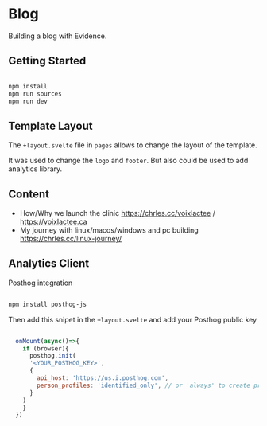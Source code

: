 # Blog

Building a blog with Evidence. 


## Getting Started


```bash

npm install
npm run sources
npm run dev

```


## Template Layout

The `+layout.svelte` file in `pages` allows to change the layout of the template.

It was used to change the `logo` and `footer`. But also could be used to add analytics library.



## Content

- How/Why we launch the clinic https://chrles.cc/voixlactee / https://voixlactee.ca
- My journey with linux/macos/windows and pc building https://chrles.cc/linux-journey/


## Analytics Client

Posthog integration

```bash

npm install posthog-js

```

Then add this snipet in the `+layout.svelte` and add your Posthog public key

```js

  onMount(async()=>{
    if (browser){
      posthog.init(
      '<YOUR_POSTHOG_KEY>',
      { 
        api_host: 'https://us.i.posthog.com',
        person_profiles: 'identified_only', // or 'always' to create profiles for anonymous users as well
      }
    )
    }
  })


```
